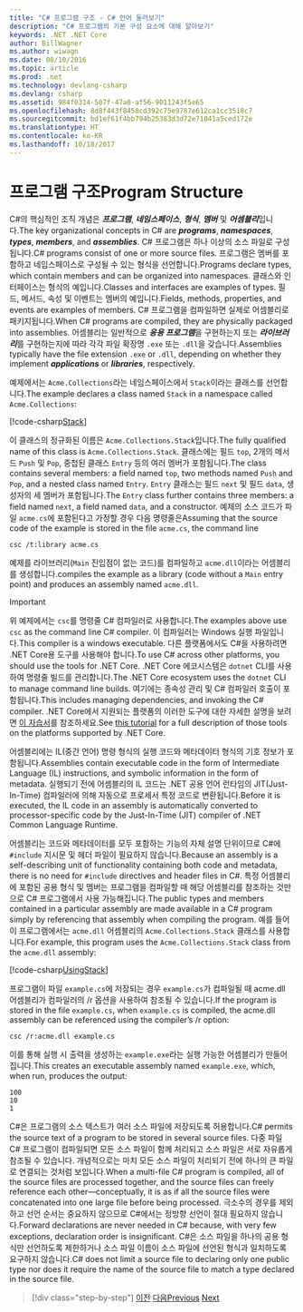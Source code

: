 ```yaml
---
title: "C# 프로그램 구조 - C# 언어 둘러보기"
description: "C# 프로그램의 기본 구성 요소에 대해 알아보기"
keywords: .NET .NET Core
author: BillWagner
ms.author: wiwagn
ms.date: 08/10/2016
ms.topic: article
ms.prod: .net
ms.technology: devlang-csharp
ms.devlang: csharp
ms.assetid: 984f0314-507f-47a0-af56-9011243f5e65
ms.openlocfilehash: 8d8f443f8458cd392c75e9787e612ca1cc3518c7
ms.sourcegitcommit: bd1ef61f4bb794b25383d3d72e71041a5ced172e
ms.translationtype: HT
ms.contentlocale: ko-KR
ms.lasthandoff: 10/18/2017
---
```

# <a name="program-structure"></a><span data-ttu-id="7acdf-104">프로그램 구조</span><span class="sxs-lookup"><span data-stu-id="7acdf-104">Program Structure</span></span>

<span data-ttu-id="7acdf-105">C#의 핵심적인 조직 개념은 ***프로그램***, ***네임스페이스***, ***형식***, ***멤버*** 및 ***어셈블리***입니다.</span><span class="sxs-lookup"><span data-stu-id="7acdf-105">The key organizational concepts in C# are ***programs***, ***namespaces***, ***types***, ***members***, and ***assemblies***.</span></span> <span data-ttu-id="7acdf-106">C# 프로그램은 하나 이상의 소스 파일로 구성됩니다.</span><span class="sxs-lookup"><span data-stu-id="7acdf-106">C# programs consist of one or more source files.</span></span> <span data-ttu-id="7acdf-107">프로그램은 멤버를 포함하고 네임스페이스로 구성될 수 있는 형식을 선언합니다.</span><span class="sxs-lookup"><span data-stu-id="7acdf-107">Programs declare types, which contain members and can be organized into namespaces.</span></span> <span data-ttu-id="7acdf-108">클래스와 인터페이스는 형식의 예입니다.</span><span class="sxs-lookup"><span data-stu-id="7acdf-108">Classes and interfaces are examples of types.</span></span> <span data-ttu-id="7acdf-109">필드, 메서드, 속성 및 이벤트는 멤버의 예입니다.</span><span class="sxs-lookup"><span data-stu-id="7acdf-109">Fields, methods, properties, and events are examples of members.</span></span> <span data-ttu-id="7acdf-110">C# 프로그램을 컴파일하면 실제로 어셈블리로 패키지됩니다.</span><span class="sxs-lookup"><span data-stu-id="7acdf-110">When C# programs are compiled, they are physically packaged into assemblies.</span></span> <span data-ttu-id="7acdf-111">어셈블리는 일반적으로 ***응용 프로그램***을 구현하는지 또는 ***라이브러리***를 구현하는지에 따라 각각 파일 확장명 `.exe` 또는 `.dll`을 갖습니다.</span><span class="sxs-lookup"><span data-stu-id="7acdf-111">Assemblies typically have the file extension `.exe` or `.dll`, depending on whether they implement ***applications*** or ***libraries***, respectively.</span></span>

<span data-ttu-id="7acdf-112">예제에서는 `Acme.Collections`라는 네임스페이스에서 `Stack`이라는 클래스를 선언합니다.</span><span class="sxs-lookup"><span data-stu-id="7acdf-112">The example declares a class named `Stack` in a namespace called `Acme.Collections`:</span></span>

[!code-csharp[Stack](../../../samples/snippets/csharp/tour/program-structure/program.cs#L1-L34)]

<span data-ttu-id="7acdf-113">이 클래스의 정규화된 이름은 `Acme.Collections.Stack`입니다.</span><span class="sxs-lookup"><span data-stu-id="7acdf-113">The fully qualified name of this class is `Acme.Collections.Stack`.</span></span> <span data-ttu-id="7acdf-114">클래스에는 필드 `top`, 2개의 메서드 `Push` 및 `Pop`, 중첩된 클래스 `Entry` 등의 여러 멤버가 포함됩니다.</span><span class="sxs-lookup"><span data-stu-id="7acdf-114">The class contains several members: a field named `top`, two methods named `Push` and `Pop`, and a nested class named `Entry`.</span></span> <span data-ttu-id="7acdf-115">`Entry` 클래스는 필드 `next` 및 필드 `data`, 생성자의 세 멤버가 포함됩니다.</span><span class="sxs-lookup"><span data-stu-id="7acdf-115">The `Entry` class further contains three members: a field named `next`, a field named `data`, and a constructor.</span></span> <span data-ttu-id="7acdf-116">예제의 소스 코드가 파일 `acme.cs`에 포함된다고 가정할 경우 다음 명령줄은</span><span class="sxs-lookup"><span data-stu-id="7acdf-116">Assuming that the source code of the example is stored in the file `acme.cs`, the command line</span></span>

```
csc /t:library acme.cs
```

<span data-ttu-id="7acdf-117">예제를 라이브러리(`Main` 진입점이 없는 코드)를 컴파일하고 `acme.dll`이라는 어셈블리를 생성합니다.</span><span class="sxs-lookup"><span data-stu-id="7acdf-117">compiles the example as a library (code without a `Main` entry point) and produces an assembly named `acme.dll`.</span></span>

> [!IMPORTANT]
> <span data-ttu-id="7acdf-118">위 예제에서는 `csc`를 명령줄 C# 컴파일러로 사용합니다.</span><span class="sxs-lookup"><span data-stu-id="7acdf-118">The examples above use `csc` as the command line C# compiler.</span></span> <span data-ttu-id="7acdf-119">이 컴파일러는 Windows 실행 파일입니다.</span><span class="sxs-lookup"><span data-stu-id="7acdf-119">This compiler is a windows executable.</span></span> <span data-ttu-id="7acdf-120">다른 플랫폼에서도 C#을 사용하려면 .NET Core용 도구를 사용해야 합니다.</span><span class="sxs-lookup"><span data-stu-id="7acdf-120">To use C# across other platforms, you should use the tools for .NET Core.</span></span> <span data-ttu-id="7acdf-121">.NET Core 에코시스템은 `dotnet` CLI를 사용하여 명령줄 빌드를 관리합니다.</span><span class="sxs-lookup"><span data-stu-id="7acdf-121">The .NET Core ecosystem uses the `dotnet` CLI to manage command line builds.</span></span> <span data-ttu-id="7acdf-122">여기에는 종속성 관리 및 C# 컴파일러 호출이 포함됩니다.</span><span class="sxs-lookup"><span data-stu-id="7acdf-122">This includes managing dependencies, and invoking the C# compiler.</span></span> <span data-ttu-id="7acdf-123">.NET Core에서 지원되는 플랫폼의 이러한 도구에 대한 자세한 설명을 보려면 [이 자습서](../../core/tutorials/using-with-xplat-cli.md)를 참조하세요.</span><span class="sxs-lookup"><span data-stu-id="7acdf-123">See [this tutorial](../../core/tutorials/using-with-xplat-cli.md) for a full description of those tools on the platforms supported by .NET Core.</span></span>

<span data-ttu-id="7acdf-124">어셈블리에는 IL(중간 언어) 명령 형식의 실행 코드와 메타데이터 형식의 기호 정보가 포함됩니다.</span><span class="sxs-lookup"><span data-stu-id="7acdf-124">Assemblies contain executable code in the form of Intermediate Language (IL) instructions, and symbolic information in the form of metadata.</span></span> <span data-ttu-id="7acdf-125">실행되기 전에 어셈블리의 IL 코드는 .NET 공용 언어 런타임의 JIT(Just-In-Time) 컴파일러에 의해 자동으로 프로세서 특정 코드로 변환됩니다.</span><span class="sxs-lookup"><span data-stu-id="7acdf-125">Before it is executed, the IL code in an assembly is automatically converted to processor-specific code by the Just-In-Time (JIT) compiler of .NET Common Language Runtime.</span></span>

<span data-ttu-id="7acdf-126">어셈블리는 코드와 메타데이터를 모두 포함하는 기능의 자체 설명 단위이므로 C#에 `#include` 지시문 및 헤더 파일이 필요하지 않습니다.</span><span class="sxs-lookup"><span data-stu-id="7acdf-126">Because an assembly is a self-describing unit of functionality containing both code and metadata, there is no need for `#include` directives and header files in C#.</span></span> <span data-ttu-id="7acdf-127">특정 어셈블리에 포함된 공용 형식 및 멤버는 프로그램을 컴파일할 때 해당 어셈블리를 참조하는 것만으로 C# 프로그램에서 사용 가능해집니다.</span><span class="sxs-lookup"><span data-stu-id="7acdf-127">The public types and members contained in a particular assembly are made available in a C# program simply by referencing that assembly when compiling the program.</span></span> <span data-ttu-id="7acdf-128">예를 들어 이 프로그램에서는 `acme.dll` 어셈블리의 `Acme.Collections.Stack` 클래스를 사용합니다.</span><span class="sxs-lookup"><span data-stu-id="7acdf-128">For example, this program uses the `Acme.Collections.Stack` class from the `acme.dll` assembly:</span></span>

[!code-csharp[UsingStack](../../../samples/snippets/csharp/tour/program-structure/Program.cs#L38-L52)]

<span data-ttu-id="7acdf-129">프로그램이 파일 `example.cs`에 저장되는 경우 `example.cs`가 컴파일될 때 acme.dll 어셈블리가 컴파일러의 /r 옵션을 사용하여 참조될 수 있습니다.</span><span class="sxs-lookup"><span data-stu-id="7acdf-129">If the program is stored in the file `example.cs`, when `example.cs` is compiled, the acme.dll assembly can be referenced using the compiler’s /r option:</span></span>

```
csc /r:acme.dll example.cs
```

<span data-ttu-id="7acdf-130">이를 통해 실행 시 출력을 생성하는 `example.exe`라는 실행 가능한 어셈블리가 만들어집니다.</span><span class="sxs-lookup"><span data-stu-id="7acdf-130">This creates an executable assembly named `example.exe`, which, when run, produces the output:</span></span>

```
100
10
1
```

<span data-ttu-id="7acdf-131">C#은 프로그램의 소스 텍스트가 여러 소스 파일에 저장되도록 허용합니다.</span><span class="sxs-lookup"><span data-stu-id="7acdf-131">C# permits the source text of a program to be stored in several source files.</span></span> <span data-ttu-id="7acdf-132">다중 파일 C# 프로그램이 컴파일되면 모든 소스 파일이 함께 처리되고 소스 파일은 서로 자유롭게 참조될 수 있습니다. 개념적으로는 마치 모든 소스 파일이 처리되기 전에 하나의 큰 파일로 연결되는 것처럼 보입니다.</span><span class="sxs-lookup"><span data-stu-id="7acdf-132">When a multi-file C# program is compiled, all of the source files are processed together, and the source files can freely reference each other—conceptually, it is as if all the source files were concatenated into one large file before being processed.</span></span> <span data-ttu-id="7acdf-133">극소수의 경우를 제외하고 선언 순서는 중요하지 않으므로 C#에서는 정방향 선언이 절대 필요하지 않습니다.</span><span class="sxs-lookup"><span data-stu-id="7acdf-133">Forward declarations are never needed in C# because, with very few exceptions, declaration order is insignificant.</span></span> <span data-ttu-id="7acdf-134">C#은 소스 파일을 하나의 공용 형식만 선언하도록 제한하거나 소스 파일 이름이 소스 파일에 선언된 형식과 일치하도록 요구하지 않습니다.</span><span class="sxs-lookup"><span data-stu-id="7acdf-134">C# does not limit a source file to declaring only one public type nor does it require the name of the source file to match a type declared in the source file.</span></span>

>[!div class="step-by-step"]
<span data-ttu-id="7acdf-135">[이전](index.md)
[다음](types-and-variables.md)</span><span class="sxs-lookup"><span data-stu-id="7acdf-135">[Previous](index.md)
[Next](types-and-variables.md)</span></span>
